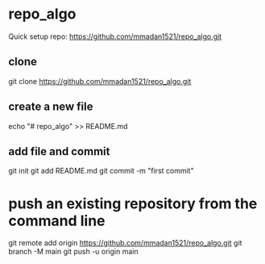 # repo_algo

Quick setup 
repo: https://github.com/mmadan1521/repo_algo.git

## clone
git clone https://github.com/mmadan1521/repo_algo.git

## create a new file
echo "# repo_algo" >> README.md

## add file and commit
git init
git add README.md
git commit -m "first commit"

# push an existing repository from the command line
git remote add origin https://github.com/mmadan1521/repo_algo.git
git branch -M main
git push -u origin main


